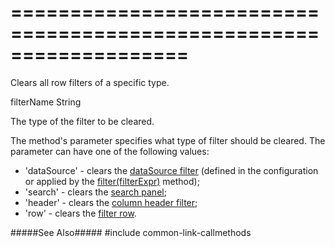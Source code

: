 ===================================================================
===================================================================

<!--shortDescription-->
Clears all row filters of a specific type.
<!--/shortDescription-->

<!--paramName1-->filterName<!--/paramName1-->
<!--paramType1-->String<!--/paramType1-->
<!--paramDescription1-->
The type of the filter to be cleared.
<!--/paramDescription1-->

<!--fullDescription-->
The method's parameter specifies what type of filter should be cleared. The parameter can have one of the following values:

* 'dataSource' - clears the [dataSource filter](/Documentation/ApiReference/Data_Layer/DataSource/Configuration/#filter) (defined in the configuration or applied by the [filter(filterExpr)]({basewidgetpath}/Methods/#filterfilterExpr) method);
* 'search' - clears the [search panel]({basewidgetpath}/Configuration/searchPanel/);
* 'header' - clears the [column header filter]({basewidgetpath}/Configuration/headerFilter/);
* 'row' - clears the [filter row]({basewidgetpath}/Configuration/filterRow/).

#####See Also#####
#include common-link-callmethods
<!--/fullDescription-->